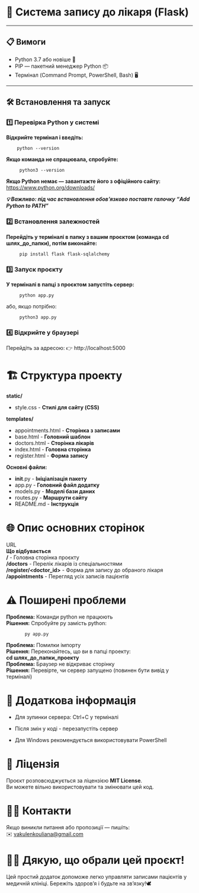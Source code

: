 # 🏥 Система запису до лікаря (Flask)

---

## 📋 Вимоги
- Python 3.7 або новіше 🐍
- PIP — пакетний менеджер Python 📦
- Термінал (Command Prompt, PowerShell, Bash) 🖥️

---

## 🛠️ Встановлення та запуск

### 1️⃣ Перевірка Python у системі
**Відкрийте термінал і введіть:**   

        python --version

**Якщо команда не спрацювала, спробуйте:**   

         python3 --version                                                           

**Якщо Python немає — завантажте його з офіційного сайту:**                              
https://www.python.org/downloads/                             

***💡 Важливо: під час встановлення обов’язково поставте галочку “Add Python to PATH”***

### 2️⃣ Встановлення залежностей                                                      
**Перейдіть у терміналі в папку з вашим проєктом (команда cd шлях_до_папки), потім виконайте:**   

         pip install flask flask-sqlalchemy  
                                                                                                                                                                      
### 3️⃣ Запуск проєкту                                                                        
**У терміналі в папці з проєктом запустіть сервер:**                                     
                                           
         python app.py                                                                        
                                                                                      
або, якщо потрібно:                                                                      
                                                                                         
         python3 app.py

### 4️⃣ Відкрийте у браузері
Перейдіть за адресою:
👉 http://localhost:5000

# 🏗️ Структура проекту

**static/**  
* style.css - **Стилі для сайту (CSS)**

**templates/**  
* appointments.html - **Сторінка з записами**  
* base.html - **Головний шаблон**  
* doctors.html - **Сторінка лікарів**  
* index.html - **Головна сторінка**  
* register.html - **Форма запису**

**Основні файли:**  
* __init__.py - **Ініціалізація пакету**  
* app.py - **Головний файл додатку**  
* models.py - **Моделі бази даних**  
* routes.py - **Маршрути сайту**  
* README.md - **Інструкція**                                                                                                        

# 🌐 Опис основних сторінок #
 URL	
    **Що відбувається**                                                                                                                                                      
    **/** - Головна сторінка проєкту                                                                                                                                                           
    **/doctors** - Перелік лікарів із спеціальностями                                                                                                                                                      
   **/register/<doctor_id>** - Форма для запису до обраного лікаря                                                                                                                            
   **/appointments** - Перегляд усіх записів пацієнтів                                                                                                                                  

# ⚠️ Поширені проблеми #
**Проблема:** Команди python не працюють                                                  
**Рішення:** Спробуйте py замість python: 

           py app.py          
           
**Проблема:** Помилки імпорту                                                           
**Рішення:** Переконайтесь, що ви в папці проекту:                                    
**cd шлях_до_папки_проекту**                                                              
**Проблема:** Браузер не відкриває сторінку                                               
**Рішення:** Перевірте, чи сервер запущено (повинен бути вивід у терміналі)               

# 📝 Додаткова інформація #
* Для зупинки сервера: Ctrl+C у терміналі                                                 

* Після змін у коді - перезапустіть сервер                                                 

* Для Windows рекомендується використовувати PowerShell                                   



# 📖 Ліцензія # 
Проєкт розповсюджується за ліцензією **MIT License**.                                      
Ви можете вільно використовувати та змінювати цей код.                                 

# 🙋‍♀️ Контакти #
Якщо виникли питання або пропозиції — пишіть:                                         
✉️ vakulenkouliana@gmail.com                                                           

# 💙💛 Дякую, що обрали цей проєкт! #
Цей простий додаток допоможе легко управляти записами пацієнтів у медичній клініці.
Бережіть здоров’я і будьте на зв’язку!🕊️ 








